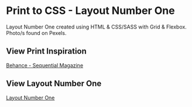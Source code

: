 # Print to CSS - Layout Number One

Layout Number One created using HTML & CSS/SASS with Grid & Flexbox. Photo/s found on Pexels.

## View Print Inspiration
[Behance - Sequential Magazine](https://www.behance.net/gallery/29679167/Sequential-Magazine)

## View Layout Number One
[Layout Number One](https://layout-number-one.netlify.app/)


